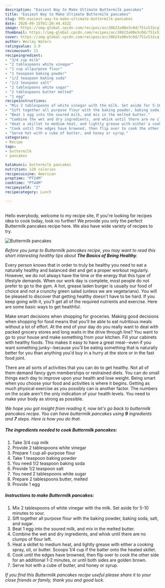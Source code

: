 ```yaml
---
description: "Easiest Way to Make Ultimate Buttermilk pancakes"
title: "Easiest Way to Make Ultimate Buttermilk pancakes"
slug: 995-easiest-way-to-make-ultimate-buttermilk-pancakes
date: 2020-09-15T01:20:44.432Z
image: https://img-global.cpcdn.com/recipes/acc30623a90e3c0d/751x532cq70/buttermilk-pancakes-recipe-main-photo.jpg
thumbnail: https://img-global.cpcdn.com/recipes/acc30623a90e3c0d/751x532cq70/buttermilk-pancakes-recipe-main-photo.jpg
cover: https://img-global.cpcdn.com/recipes/acc30623a90e3c0d/751x532cq70/buttermilk-pancakes-recipe-main-photo.jpg
author: Wesley Waters
ratingvalue: 3.9
reviewcount: 11
recipeingredient:
- "3/4 cup milk"
- "2 tablespoons white vinegar"
- "1 cup allpurpose flour"
- "1 teaspoon baking powder"
- "1/2 teaspoon baking soda"
- "1/2 teaspoon salt"
- "2 tablespoons white sugar"
- "2 tablespoons butter melted"
- "1 egg"
recipeinstructions:
- "Mix 2 tablespoons of white vinegar with the milk. Set aside for 5-10 minutes to sour."
- "Sift together all purpose flour with the baking powder, baking soda, salt, and sugar."
- "Beat 1 egg into the soured milk, and mix in the melted butter."
- "Combine the wet and dry ingredients, and whisk until there are no clumps of flour left."
- "Heat a skillet to medium heat, and lightly grease with either a cooking spray, oil, or butter. Scoops 1/4 cup if the batter onto the heated skillet."
- "Cook until the edges have browned, then flip over to cook the other side for an additional 1-2 minutes, or until both sides are golden brown."
- "Serve hot with a cube of butter, and honey or syrup."
categories:
- Recipe
tags:
- buttermilk
- pancakes

katakunci: buttermilk pancakes 
nutrition: 120 calories
recipecuisine: American
preptime: "PT24M"
cooktime: "PT44M"
recipeyield: "2"
recipecategory: Lunch

---
```

<br>
Hello everybody, welcome to my recipe site, If you're looking for recipes idea to cook today, look no further! We provide you only the perfect Buttermilk pancakes recipe here. We also have wide variety of recipes to try.
<br>


![Buttermilk pancakes](https://img-global.cpcdn.com/recipes/acc30623a90e3c0d/751x532cq70/buttermilk-pancakes-recipe-main-photo.jpg)

<i>Before you jump to Buttermilk pancakes recipe, you may want to read this short interesting healthy tips about <strong>The Basics of Being Healthy</strong>.</i>

Every person knows that in order to truly be healthy you need to eat a naturally healthy and balanced diet and get a proper workout regularly. However, we do not always have the time or the energy that this type of lifestyle demands. When our work day is complete, most people do not prefer to go to the gym. A hot, grease laden burger is usually our food of choice and not a crunchy green salad (unless we are vegetarians). You will be pleased to discover that getting healthy doesn't have to be hard. If you keep going with it, you'll get all of the required nutrients and exercise. Here are some basic ways to get healthful.

Make smart decisions when shopping for groceries. Making good decisions when shopping for food means that you'll be able to eat nutritious meals without a lot of effort. At the end of your day do you really want to deal with packed grocery stores and long waits in the drive through line? You want to go to your house and make something from your kitchen. Fill your cabinets with healthy foods. This makes it easy to have a great meal--even if you want something junky--because you'll be eating something that is naturally better for you than anything you'd buy in a hurry at the store or in the fast food joint.

There are all sorts of activities that you can do to get healthy. Not all of them demand fancy gym memberships or restrained diets. You can do small things each day to improve upon your health and lose weight. Being smart when you choose your food and activities is where it begins. Getting as much physical exercise as you possibly can is another factor. The numbers on the scale aren't the only indication of your health levels. You need to make your body as strong as possible. 


<i>We hope you got insight from reading it, now let's go back to buttermilk pancakes recipe. You can have buttermilk pancakes using <strong>9</strong> ingredients and <strong>7</strong> steps. Here is how you do that.
</i>

##### The ingredients needed to cook Buttermilk pancakes:

1. Take 3/4 cup milk
1. Provide 2 tablespoons white vinegar
1. Prepare 1 cup all-purpose flour
1. Take 1 teaspoon baking powder
1. You need 1/2 teaspoon baking soda
1. Provide 1/2 teaspoon salt
1. You need 2 tablespoons white sugar
1. Prepare 2 tablespoons butter, melted
1. Provide 1 egg


##### Instructions to make Buttermilk pancakes:

1. Mix 2 tablespoons of white vinegar with the milk. Set aside for 5-10 minutes to sour.
1. Sift together all purpose flour with the baking powder, baking soda, salt, and sugar.
1. Beat 1 egg into the soured milk, and mix in the melted butter.
1. Combine the wet and dry ingredients, and whisk until there are no clumps of flour left.
1. Heat a skillet to medium heat, and lightly grease with either a cooking spray, oil, or butter. Scoops 1/4 cup if the batter onto the heated skillet.
1. Cook until the edges have browned, then flip over to cook the other side for an additional 1-2 minutes, or until both sides are golden brown.
1. Serve hot with a cube of butter, and honey or syrup.


<i>If you find this Buttermilk pancakes recipe useful please share it to your close friends or family, thank you and good luck.</i>
